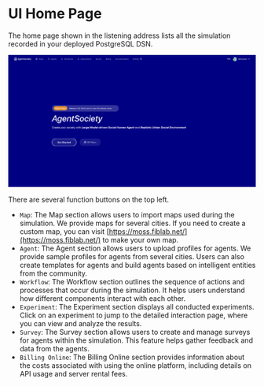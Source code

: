 # UI Home Page

The home page shown in the listening address lists all the simulation recorded in your deployed PostgreSQL DSN. 

![home-page](../_static/webui/homepage.png) 

There are several function buttons on the top left.

- `Map`: The Map section allows users to import maps used during the simulation. We provide maps for several cities. If you need to create a custom map, you can visit [https://moss.fiblab.net/](https://moss.fiblab.net/) to make your own map.
- `Agent`: The Agent section allows users to upload profiles for agents. We provide sample profiles for agents from several cities. Users can also create templates for agents and build agents based on intelligent entities from the community.
- `Workflow`: The Workflow section outlines the sequence of actions and processes that occur during the simulation. It helps users understand how different components interact with each other.
- `Experiment`: The Experiment section displays all conducted experiments. Click on an experiment to jump to the detailed interaction page, where you can view and analyze the results.
- `Survey`: The Survey section allows users to create and manage surveys for agents within the simulation. This feature helps gather feedback and data from the agents.
- `Billing Online`: The Billing Online section provides information about the costs associated with using the online platform, including details on API usage and server rental fees.